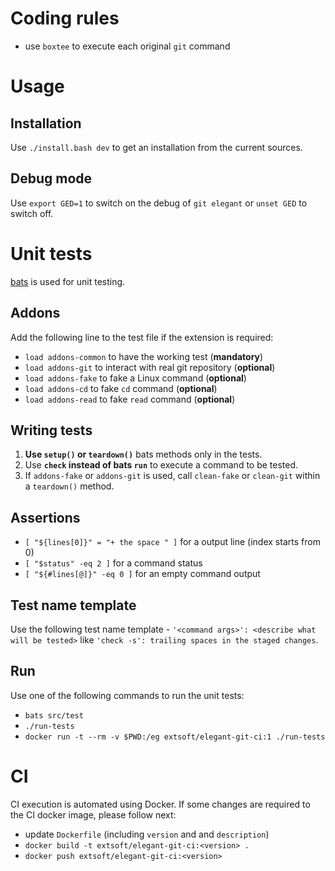 # Coding rules
- use `boxtee` to execute each original `git` command 

# Usage
## Installation
Use `./install.bash dev` to get an installation from the current sources.

## Debug mode
Use `export GED=1` to switch on the debug of `git elegant` or `unset GED` to switch off. 

# Unit tests
[bats](https://github.com/sstephenson/bats) is used for unit testing. 

## Addons
Add the following line to the test file if the extension is required:
- `load addons-common` to have the working test (**mandatory**)
- `load addons-git` to interact with real git repository (**optional**)
- `load addons-fake` to fake a Linux command (**optional**)
- `load addons-cd` to fake `cd` command (**optional**)
- `load addons-read` to fake `read` command (**optional**)

## Writing tests
1. **Use `setup()` or `teardown()`** bats methods only in the tests.
2. Use **`check` instead of bats `run`** to execute a command to be tested.
3. If `addons-fake` or `addons-git` is used, call `clean-fake` or `clean-git` within a `teardown()` method.

## Assertions
- `[ "${lines[0]}" = "+ the space " ]` for a output line (index starts from 0)
- `[ "$status" -eq 2 ]` for a command status
- `[ "${#lines[@]}" -eq 0 ]` for an empty command output

## Test name template
Use the following test name template - `'<command args>': <describe what will be tested>` like `'check -s': trailing spaces in the staged changes`.

## Run
Use one of the following commands to run the unit tests:
- `bats src/test`
- `./run-tests`
- `docker run -t --rm -v $PWD:/eg extsoft/elegant-git-ci:1 ./run-tests`

# CI
CI execution is automated using Docker. If some changes are required to the CI docker image, please follow next:
- update `Dockerfile` (including `version` and and `description`)
- `docker build -t extsoft/elegant-git-ci:<version> .`
- `docker push extsoft/elegant-git-ci:<version>`